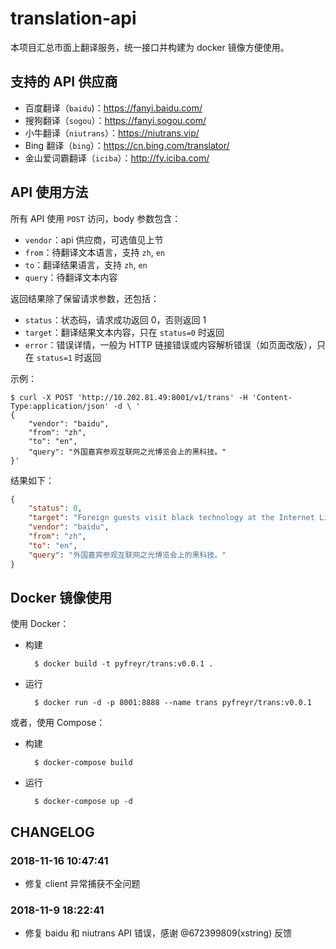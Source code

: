 # translation-api

本项目汇总市面上翻译服务，统一接口并构建为 docker 镜像方便使用。

## 支持的 API 供应商

- 百度翻译（`baidu`)：https://fanyi.baidu.com/
- 搜狗翻译（`sogou`）：https://fanyi.sogou.com/
- 小牛翻译（`niutrans`）：https://niutrans.vip/
- Bing 翻译（`bing`）：https://cn.bing.com/translator/
- 金山爱词霸翻译（`iciba`）：http://fy.iciba.com/


## API 使用方法

所有 API 使用 `POST` 访问，body 参数包含：

- `vendor`：api 供应商，可选值见上节
- `from`：待翻译文本语言，支持 `zh`, `en`
- `to`：翻译结果语言，支持 `zh`, `en`
- `query`：待翻译文本内容

返回结果除了保留请求参数，还包括：

- `status`：状态码，请求成功返回 0，否则返回 1
- `target`：翻译结果文本内容，只在 `status=0` 时返回
- `error`：错误详情，一般为 HTTP 链接错误或内容解析错误（如页面改版），只在 `status=1` 时返回

示例：

    $ curl -X POST 'http://10.202.81.49:8001/v1/trans' -H 'Content-Type:application/json' -d \ '   
    {
        "vendor": "baidu",
        "from": "zh",
        "to": "en",
        "query": "外国嘉宾参观互联网之光博览会上的黑科技。"
    }'

结果如下：

```json
{
    "status": 0,
    "target": "Foreign guests visit black technology at the Internet Light Expo.",
    "vendor": "baidu",
    "from": "zh",
    "to": "en",
    "query": "外国嘉宾参观互联网之光博览会上的黑科技。"
}
```


## Docker 镜像使用

使用 Docker：

- 构建

        $ docker build -t pyfreyr/trans:v0.0.1 .
        
- 运行

        $ docker run -d -p 8001:8888 --name trans pyfreyr/trans:v0.0.1

或者，使用 Compose：

- 构建

        $ docker-compose build
    
- 运行

        $ docker-compose up -d

## CHANGELOG

### 2018-11-16 10:47:41
- 修复 client 异常捕获不全问题

### 2018-11-9 18:22:41
- 修复 baidu 和 niutrans API 错误，感谢 @672399809(xstring) 反馈


